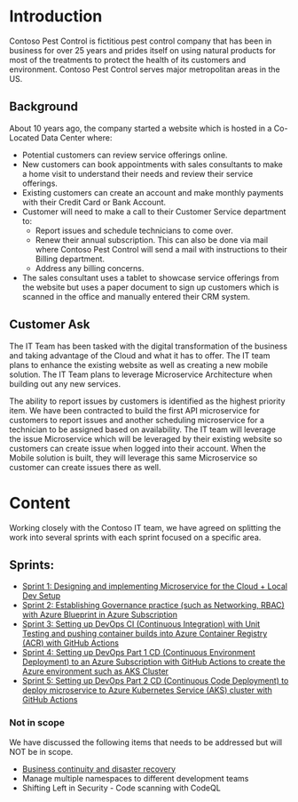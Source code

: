 # Introduction
Contoso Pest Control is fictitious pest control company that has been in business for over 25 years and prides itself on using natural products for most of the treatments to protect the health of its customers and environment. Contoso Pest Control serves major metropolitan areas in the US.

## Background
About 10 years ago, the company started a website which is hosted in a Co-Located Data Center where:
* Potential customers can review service offerings online.
* New customers can book appointments with sales consultants to make a home visit to understand their needs and review their service offerings. 
* Existing customers can create an account and make monthly payments with their Credit Card or Bank Account.
* Customer will need to make a call to their Customer Service department to:
    * Report issues and schedule technicians to come over.
    * Renew their annual subscription. This can also be done via mail where Contoso Pest Control will send a mail with instructions to their Billing department.
    * Address any billing concerns.
* The sales consultant uses a tablet to showcase service offerings from the website but uses a paper document to sign up customers which is scanned in the office and manually entered their CRM system.

## Customer Ask
The IT Team has been tasked with the digital transformation of the business and taking advantage of the Cloud and what it has to offer. The IT team plans to enhance the existing website as well as creating a new mobile solution. The IT Team plans to leverage Microservice Architecture when building out any new services.

The ability to report issues by customers is identified as the highest priority item. We have been contracted to build the first API microservice for customers to report issues and another scheduling microservice for a technician to be assigned based on availability. The IT team will leverage the issue Microservice which will be leveraged by their existing website so customers can create issue when logged into their account. When the Mobile solution is built, they will leverage this same Microservice so customer can create issues there as well.

# Content
Working closely with the Contoso IT team, we have agreed on splitting the work into several sprints with each sprint focused on a specific area. 

## Sprints: 
* [Sprint 1: Designing and implementing Microservice for the Cloud + Local Dev Setup](docs/SPRINT1.md)
* [Sprint 2: Establishing Governance practice (such as Networking, RBAC) with Azure Blueprint in Azure Subscription](docs/SPRINT2.md)
* [Sprint 3: Setting up DevOps CI (Continuous Integration) with Unit Testing and pushing container builds into Azure Container Registry (ACR) with GitHub Actions](docs/SPRINT3.md)
* [Sprint 4: Setting up DevOps Part 1 CD (Continuous Environment Deployment) to an Azure Subscription with GitHub Actions to create the Azure environment such as AKS Cluster](docs/SPRINT4.md)
* [Sprint 5: Setting up DevOps Part 2 CD (Continuous Code Deployment) to deploy microservice to Azure Kubernetes Service (AKS) cluster with GitHub Actions](docs/SPRINT5.md)

### Not in scope
We have discussed the following items that needs to be addressed but will NOT be in scope.
* [Business continuity and disaster recovery](https://docs.microsoft.com/en-us/azure/cloud-adoption-framework/ready/landing-zone/design-area/management-business-continuity-disaster-recovery)
* Manage multiple namespaces to different development teams
* Shifting Left in Security - Code scanning with CodeQL